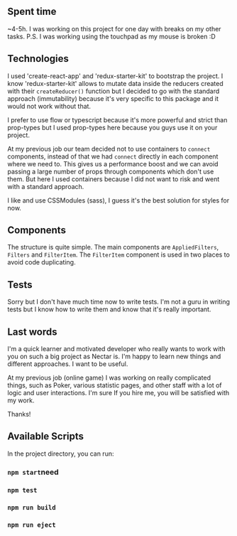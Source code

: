 ## Spent time

~4-5h. I was working on this project for one day with breaks on my other tasks. 
P.S. I was working using the touchpad as my mouse is broken :D

## Technologies
I used 'create-react-app' and 'redux-starter-kit' to bootstrap the project.
I know 'redux-starter-kit' allows to mutate data inside the reducers created with their `createReducer()` function
but I decided to go with the standard approach (immutability) because it's very specific to this package and it would not work without that.


I prefer to use flow or typescript because it's more powerful and strict than prop-types but I used prop-types here because you guys use it on your project.


At my previous job our team decided not to use containers to `connect` components, instead of that
we had `connect` directly in each component where we need to. This gives us a performance boost and we can
avoid passing a large number of props through components which don't use them. But here I used containers
because I did not want to risk and went with a standard approach.

I like and use CSSModules (sass), I guess it's the best solution for styles for now.


## Components
The structure is quite simple. The main components are `AppliedFilters`, `Filters` and `FilterItem`.
The `FilterItem` component is used in two places to avoid code duplicating.


## Tests
Sorry but I don't have much time now to write tests. I'm not a guru in writing tests but I know how to write them and know 
that it's really important.

## Last words
I'm a quick learner and motivated developer who really wants to work with you on such a big project as Nectar is.
I'm happy to learn new things and different approaches. I want to be useful. 

At my previous job (online game) I was working on really complicated things, such as Poker, various statistic pages,
and other staff with a lot of logic and user interactions. I'm sure If you hire me, you will be satisfied with my work.

Thanks!
 
 
## Available Scripts

In the project directory, you can run:

### `npm start`need

### `npm test`

### `npm run build`

### `npm run eject`
